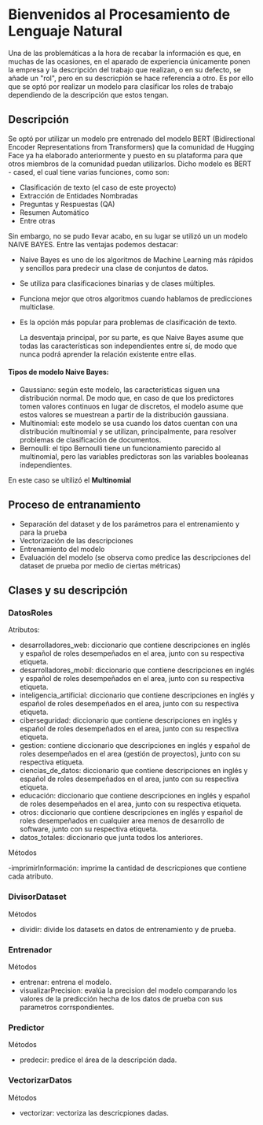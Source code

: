 # Bienvenidos al Procesamiento de Lenguaje Natural
Una de las problemáticas a la hora de recabar la información es que, en muchas de las ocasiones, en el aparado de experiencia únicamente ponen la empresa y la descripción del trabajo que realizan, o en su defecto, se añade un "rol", pero en su descricpión se hace referencia a otro. Es por ello que se optó por realizar un modelo para clasificar los roles de trabajo dependiendo de la descripción que estos tengan.

## Descripción

Se optó por utilizar un modelo pre entrenado del modelo BERT (Bidirectional Encoder Representations from Transformers) que la comunidad de Hugging Face ya ha elaborado anteriormente y puesto en su plataforma para que otros miembros de la comunidad puedan utilizarlos. Dicho modelo es BERT - cased, el cual tiene varias funciones, como son:
 - Clasificación de texto (el caso de este proyecto)
 - Extracción de Entidades Nombradas 
 - Preguntas y Respuestas (QA) 
 - Resumen Automático
 - Entre otras



Sin embargo, no se pudo llevar acabo, en su lugar se utilizó un un modelo NAIVE BAYES.
Entre las ventajas podemos destacar:
- Naive Bayes es uno de los algoritmos de Machine Learning más rápidos y sencillos para predecir una clase de conjuntos de datos.
- Se utiliza para clasificaciones binarias y de clases múltiples.
- Funciona mejor que otros algoritmos cuando hablamos de predicciones multiclase. 
- Es la opción más popular para problemas de clasificación de texto.


  La desventaja principal, por su parte, es que Naive Bayes asume que todas las características son independientes entre sí, de modo que nunca podrá aprender la relación existente entre ellas.

#### Tipos de modelo Naive Bayes:

- Gaussiano: según este modelo, las características siguen una distribución normal. De modo que, en caso de que los predictores tomen valores continuos en lugar de discretos, el modelo asume que estos valores se muestrean a partir de la distribución gaussiana.
- Multinomial: este modelo se usa cuando los datos cuentan con una distribución multinomial y se utilizan, principalmente, para resolver problemas de clasificación de documentos.
- Bernoulli: el tipo Bernoulli tiene un funcionamiento parecido al multinomial, pero las variables predictoras son las variables booleanas independientes.

En este caso se ultilizó el **Multinomial**


## Proceso de entranamiento

- Separación del dataset y de los parámetros para el entrenamiento y para la prueba
- Vectorización de las descripciones
- Entrenamiento del modelo
- Evaluación del modelo (se observa como predice las descripciones del dataset de prueba por medio de ciertas  métricas)


## Clases y su descripción

### DatosRoles

Atributos: 
- desarrolladores_web: diccionario que contiene descripciones en inglés y español de roles desempeñados en el area, junto con su respectiva etiqueta.
- desarrolladores_mobil: diccionario que contiene descripciones en inglés y español de roles desempeñados en el area, junto con su respectiva etiqueta.
- inteligencia_artificial: diccionario que contiene descripciones en inglés y español de roles desempeñados en el area, junto con su respectiva etiqueta.
- ciberseguridad: diccionario que contiene descripciones en inglés y español de roles desempeñados en el area, junto con su respectiva etiqueta.
- gestion: contiene diccionario que descripciones en inglés y español de roles desempeñados en el area (gestión de proyectos), junto con su respectiva etiqueta.
- ciencias_de_datos: diccionario que contiene descripciones en inglés y español de roles desempeñados en el area, junto con su respectiva etiqueta.
- educación: diccionario que contiene descripciones en inglés y español de roles desempeñados en el area, junto con su respectiva etiqueta.
- otros: diccionario que contiene descripciones en inglés y español de roles desempeñados en cualquier area menos de desarrollo de software, junto con su respectiva etiqueta.
- datos_totales: diccionario que junta todos los anteriores.

Métodos

-imprimirInformación: imprime la cantidad de descricpiones que contiene cada atributo.

### DivisorDataset

Métodos
- dividir: divide los datasets en datos de entrenamiento y de prueba.

### Entrenador

Métodos
- entrenar: entrena el modelo.
- visualizarPrecision: evalúa la precision del modelo  comparando los valores de la predicción hecha de los datos de prueba con sus parametros corrspondientes.



### Predictor

Métodos

- predecir: predice el área de la descripción dada.

### VectorizarDatos

Métodos
- vectorizar: vectoriza las descricpiones dadas.